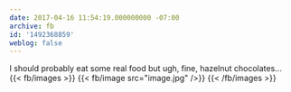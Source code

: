 ```yaml
---
date: 2017-04-16 11:54:19.000000000 -07:00
archive: fb
id: '1492368859'
weblog: false
---
```


I should probably eat some real food but ugh, fine, hazelnut chocolates...
{{< fb/images >}}
{{< fb/image src="image.jpg" />}}
{{< /fb/images >}}
